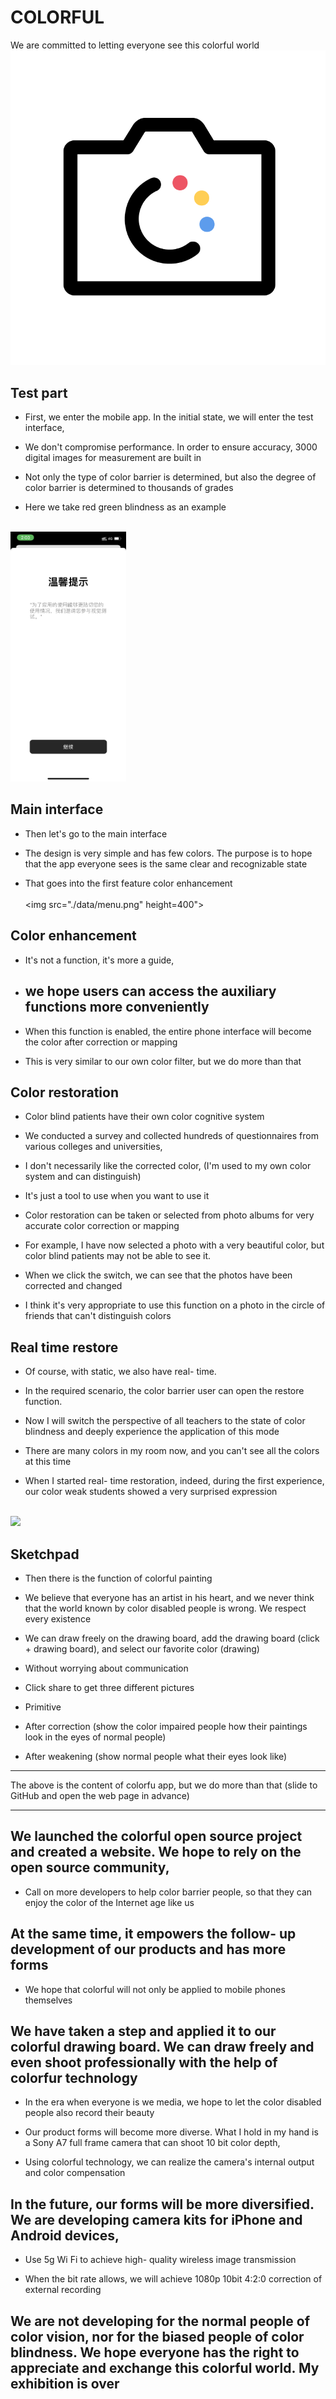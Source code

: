 # COLORFUL
We are committed to letting everyone see this colorful world
<img src="./data/icon.png">

## Test part

- First, we enter the mobile app. In the initial state, we will enter the test interface,

- We don't compromise performance. In order to ensure accuracy, 3000 digital images for measurement are built in

- Not only the type of color barrier is determined, but also the degree of color barrier is determined to thousands of grades

- Here we take red green blindness as an example
<br><br>
<img src="./data/tips.png" height="400">

## Main interface

- Then let's go to the main interface

- The design is very simple and has few colors. The purpose is to hope that the app everyone sees is the same clear and recognizable state

- That goes into the first feature color enhancement
<br><br>
<img src="./data/menu.png" height=400">

## Color enhancement

- It's not a function, it's more a guide,

- ## we hope users can access the auxiliary functions more conveniently

- When this function is enabled, the entire phone interface will become the color after correction or mapping

- This is very similar to our own color filter, but we do more than that


## Color restoration

- Color blind patients have their own color cognitive system

- We conducted a survey and collected hundreds of questionnaires from various colleges and universities,

- I don't necessarily like the corrected color, (I'm used to my own color system and can distinguish)

- It's just a tool to use when you want to use it

- Color restoration can be taken or selected from photo albums for very accurate color correction or mapping

- For example, I have now selected a photo with a very beautiful color, but color blind patients may not be able to see it.

- When we click the switch, we can see that the photos have been corrected and changed

- I think it's very appropriate to use this function on a photo in the circle of friends that can't distinguish colors

## Real time restore

- Of course, with static, we also have real- time.

- In the required scenario, the color barrier user can open the restore function.

- Now I will switch the perspective of all teachers to the state of color blindness and deeply experience the application of this mode

- There are many colors in my room now, and you can't see all the colors at this time

- When I started real- time restoration, indeed, during the first experience, our color weak students showed a very surprised expression
<br><br>
<img src="./data/compare.png" >

## Sketchpad

- Then there is the function of colorful painting

- We believe that everyone has an artist in his heart, and we never think that the world known by color disabled people is wrong. We respect every existence

- We can draw freely on the drawing board, add the drawing board (click + drawing board), and select our favorite color (drawing)

- Without worrying about communication

- Click share to get three different pictures

- Primitive

- After correction (show the color impaired people how their paintings look in the eyes of normal people)

- After weakening (show normal people what their eyes look like)

- -  - -  - - 

The above is the content of colorfu app, but we do more than that (slide to GitHub and open the web page in advance)

- -  - -  - - 

## We launched the colorful open source project and created a website. We hope to rely on the open source community,

- Call on more developers to help color barrier people, so that they can enjoy the color of the Internet age like us

## At the same time, it empowers the follow- up development of our products and has more forms

- We hope that colorful will not only be applied to mobile phones themselves

## We have taken a step and applied it to our colorful drawing board. We can draw freely and even shoot professionally with the help of colorfur technology

- In the era when everyone is we media, we hope to let the color disabled people also record their beauty

- Our product forms will become more diverse. What I hold in my hand is a Sony A7 full frame camera that can shoot 10 bit color depth,

- Using colorful technology, we can realize the camera's internal output and color compensation

## In the future, our forms will be more diversified. We are developing camera kits for iPhone and Android devices,

- Use 5g Wi Fi to achieve high- quality wireless image transmission

- When the bit rate allows, we will achieve 1080p 10bit 4:2:0 correction of external recording

## We are not developing for the normal people of color vision, nor for the biased people of color blindness. We hope everyone has the right to appreciate and exchange this colorful world. My exhibition is over